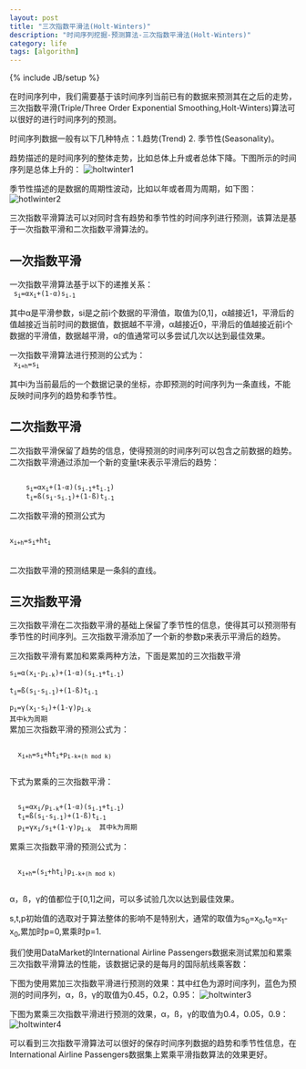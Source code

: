 ```yaml
---
layout: post
title: "三次指数平滑法(Holt-Winters)"
description: "时间序列挖掘-预测算法-三次指数平滑法(Holt-Winters)"
category: life
tags: [algorithm]
---
```

{% include JB/setup %}

在时间序列中，我们需要基于该时间序列当前已有的数据来预测其在之后的走势，三次指数平滑(Triple/Three Order Exponential Smoothing,Holt-Winters)算法可以很好的进行时间序列的预测。

  时间序列数据一般有以下几种特点：1.趋势(Trend)  2. 季节性(Seasonality)。

  趋势描述的是时间序列的整体走势，比如总体上升或者总体下降。下图所示的时间序列是总体上升的：
![holtwinter1](http://xiangguo.qiniudn.com/img/posts/holtwinters/holtwinter1.png)


  季节性描述的是数据的周期性波动，比如以年或者周为周期，如下图：
![hotlwinter2](http://xiangguo.qiniudn.com/img/posts/holtwinters/holtwinter2.png)


  三次指数平滑算法可以对同时含有趋势和季节性的时间序列进行预测，该算法是基于一次指数平滑和二次指数平滑算法的。

## 一次指数平滑
  一次指数平滑算法基于以下的递推关系：    
<code> 
    s<sub>i</sub>=αx<sub>i</sub>+(1-α)s<sub>i-1</sub>
</code>

  其中α是平滑参数，si是之前i个数据的平滑值，取值为[0,1]，α越接近1，平滑后的值越接近当前时间的数据值，数据越不平滑，α越接近0，平滑后的值越接近前i个数据的平滑值，数据越平滑，α的值通常可以多尝试几次以达到最佳效果。

  一次指数平滑算法进行预测的公式为：    
<code>
    x<sub>i+h</sub>=s<sub>i</sub>    
</code> 
  其中i为当前最后的一个数据记录的坐标，亦即预测的时间序列为一条直线，不能反映时间序列的趋势和季节性。
  
## 二次指数平滑

  二次指数平滑保留了趋势的信息，使得预测的时间序列可以包含之前数据的趋势。二次指数平滑通过添加一个新的变量t来表示平滑后的趋势：

<code> 
    s<sub>i</sub>=αx<sub>i</sub>+(1-α)(s<sub>i-1</sub>+t<sub>i-1</sub>)   
    t<sub>i</sub>=ß(s<sub>i</sub>-s<sub>i-1</sub>)+(1-ß)t<sub>i-1</sub>
</code> 

  二次指数平滑的预测公式为  
<code>   
    x<sub>i+h</sub>=s<sub>i</sub>+ht<sub>i</sub>  
</code>     
  二次指数平滑的预测结果是一条斜的直线。

## 三次指数平滑
  三次指数平滑在二次指数平滑的基础上保留了季节性的信息，使得其可以预测带有季节性的时间序列。三次指数平滑添加了一个新的参数p来表示平滑后的趋势。

  三次指数平滑有累加和累乘两种方法，下面是累加的三次指数平滑
<code>  
    s<sub>i</sub>=α(x<sub>i</sub>-p<sub>i-k</sub>)+(1-α)(s<sub>i-1</sub>+t<sub>i-1</sub>)    
    t<sub>i</sub>=ß(s<sub>i</sub>-s<sub>i-1</sub>)+(1-ß)t<sub>i-1</sub>    
    p<sub>i</sub>=γ(x<sub>i</sub>-s<sub>i</sub>)+(1-γ)p<sub>i-k</sub>  其中k为周期
</code>  
  累加三次指数平滑的预测公式为：
   
  <code> 
  x<sub>i+h</sub>=s<sub>i</sub>+ht<sub>i</sub>+p<sub>i-k+(h mod k)</sub>
  </code> 
  
  下式为累乘的三次指数平滑：
  
<code>
  s<sub>i</sub>=αx<sub>i</sub>/p<sub>i-k</sub>+(1-α)(s<sub>i-1</sub>+t<sub>i-1</sub>)    
  t<sub>i</sub>=ß(s<sub>i</sub>-s<sub>i-1</sub>)+(1-ß)t<sub>i-1</sub>    
  p<sub>i</sub>=γx<sub>i</sub>/s<sub>i</sub>+(1-γ)p<sub>i-k</sub>  其中k为周期    
</code>

  累乘三次指数平滑的预测公式为： 
  
  <code>
  x<sub>i+h</sub>=(s<sub>i</sub>+ht<sub>i</sub>)p<sub>i-k+(h mod k)</sub>  
  </code>
  
  α，ß，γ的值都位于[0,1]之间，可以多试验几次以达到最佳效果。

  s,t,p初始值的选取对于算法整体的影响不是特别大，通常的取值为s<sub>0</sub>=x<sub>0</sub>,t<sub>0</sub>=x<sub>1</sub>-x<sub>0</sub>,累加时p=0,累乘时p=1.

  我们使用DataMarket的International Airline Passengers数据来测试累加和累乘三次指数平滑算法的性能，该数据记录的是每月的国际航线乘客数：

  下图为使用累加三次指数平滑进行预测的效果：其中红色为源时间序列，蓝色为预测的时间序列，α，ß，γ的取值为0.45，0.2，0.95：
![holtwinter3](http://xiangguo.qiniudn.com/img/posts/holtwinters/holtwinter3.png)



  下图为累乘三次指数平滑进行预测的效果，α，ß，γ的取值为0.4，0.05，0.9：
![holtwinter4](http://xiangguo.qiniudn.com/img/posts/holtwinters/holtwinter4.png)


  可以看到三次指数平滑算法可以很好的保存时间序列数据的趋势和季节性信息，在International Airline Passengers数据集上累乘平滑指数算法的效果更好。
  
  

